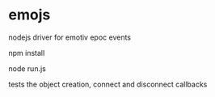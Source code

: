 emojs
=====

nodejs driver for emotiv epoc events

npm install

node run.js 

tests the object creation, connect and disconnect callbacks




